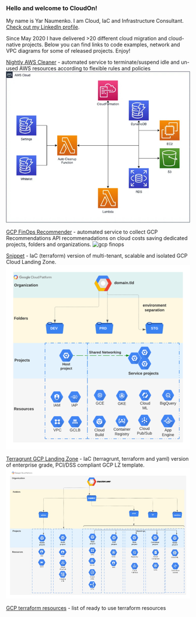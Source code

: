 ### Hello and welcome to CloudOn! 

My name is Yar Naumenko. I am Cloud, IaC and Infrastructure Consultant.
[Check out my LinkedIn profile](https://www.linkedin.com/in/ynaumenko).

Since May 2020 I have delivered >20 different cloud migration and cloud-native projects. 
Below you can find links to code examples, network and VPC diagrams for some of released projects. 
Enjoy!

[Nightly AWS Cleaner](https://github.com/cloudon-one/aws-cleaner) - automated service to terminate/suspend idle and un-used AWS resources according to flexible rules and policies
![aws cleaner hld](https://github.com/cloudon-one/aws-cleaner/blob/main/image_original.jpeg)

[GCP FinOps Recommender](https://github.com/cloudon-one/gcp-finops-recommender) - automated service to collect GCP Recommendations API recommenadations on cloud costs saving dedicated projects, folders and organizations.
![gcp finops](https://github.com/cloudon-one/gcp-finops-recommender/blob/main/image_fixed_width.png)

[Snippet](https://github.com/cloudon-one/snippet) - IaC (terraform) version of multi-tenant, scalable and isolated GCP Cloud Landing Zone.
![gcp snippet](https://github.com/cloudon-one/snippet/blob/main/GCP%20HLD%20-%20SNIPPET-GCP.png)

[Terragrunt GCP Landing Zone](https://github.com/cloudon-one/gcp-terragrunt-lz) - IaC (terragrunt, terraform and yaml) version of enterprise grade, PCI/DSS compliant GCP LZ template. 
![gcp-tg-lz](https://github.com/cloudon-one/gcp-terragrunt-lz/blob/main/hld.jpeg)

[GCP terraform resources](https://github.com/cloudon-one/gcp-terraform-resources) - list of ready to use terraform resources 
